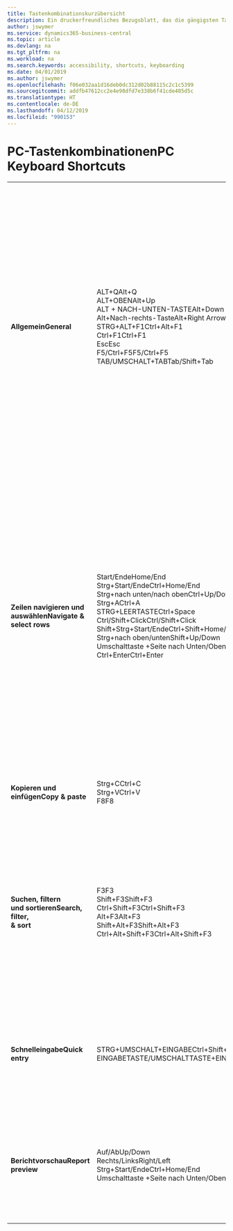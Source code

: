 ```yaml
---
title: Tastenkombinationskurzübersicht
description: Ein druckerfreundliches Bezugsblatt, das die gängigsten Tastenkombinationen enthält.
author: jswymer
ms.service: dynamics365-business-central
ms.topic: article
ms.devlang: na
ms.tgt_pltfrm: na
ms.workload: na
ms.search.keywords: accessibility, shortcuts, keyboarding
ms.date: 04/01/2019
ms.author: jswymer
ms.openlocfilehash: f06e032aa1d16deb0dc312d02b88115c2c1c5399
ms.sourcegitcommit: addfb47612cc2e4e98dfd7e338b6f41cde405d5c
ms.translationtype: HT
ms.contentlocale: de-DE
ms.lasthandoff: 04/12/2019
ms.locfileid: "990153"
---
```

# <a name="pc-keyboard-shortcuts"></a><span data-ttu-id="aa03e-103">PC-Tastenkombinationen</span><span class="sxs-lookup"><span data-stu-id="aa03e-103">PC Keyboard Shortcuts</span></span>

||||  
|----------------|-----------|----------------|
|<span data-ttu-id="aa03e-104">**Allgemein**</span><span class="sxs-lookup"><span data-stu-id="aa03e-104">**General**</span></span>|<span data-ttu-id="aa03e-105">ALT+Q</span><span class="sxs-lookup"><span data-stu-id="aa03e-105">Alt+Q</span></span><br /><span data-ttu-id="aa03e-106">ALT+OBEN</span><span class="sxs-lookup"><span data-stu-id="aa03e-106">Alt+Up</span></span><br /><span data-ttu-id="aa03e-107">ALT + NACH-UNTEN-TASTE</span><span class="sxs-lookup"><span data-stu-id="aa03e-107">Alt+Down Arrow</span></span><br /><span data-ttu-id="aa03e-108">Alt+Nach-rechts-Taste</span><span class="sxs-lookup"><span data-stu-id="aa03e-108">Alt+Right Arrow</span></span><br /><span data-ttu-id="aa03e-109">STRG+ALT+F1</span><span class="sxs-lookup"><span data-stu-id="aa03e-109">Ctrl+Alt+F1</span></span><br /><span data-ttu-id="aa03e-110">Ctrl+F1</span><span class="sxs-lookup"><span data-stu-id="aa03e-110">Ctrl+F1</span></span><br /><span data-ttu-id="aa03e-111">Esc</span><span class="sxs-lookup"><span data-stu-id="aa03e-111">Esc</span></span><br /><span data-ttu-id="aa03e-112">F5/Ctrl+F5</span><span class="sxs-lookup"><span data-stu-id="aa03e-112">F5/Ctrl+F5</span></span><br /><span data-ttu-id="aa03e-113">TAB/UMSCHALT+TAB</span><span class="sxs-lookup"><span data-stu-id="aa03e-113">Tab/Shift+Tab</span></span><br />|<span data-ttu-id="aa03e-114">Öffnen Sie **Mitteilen**</span><span class="sxs-lookup"><span data-stu-id="aa03e-114">Open **Tell me**</span></span><br /><span data-ttu-id="aa03e-115">Öffnen Sie QuickInfo oder Überprüfungsfehler</span><span class="sxs-lookup"><span data-stu-id="aa03e-115">Open tooltip or validation error</span></span><br /><span data-ttu-id="aa03e-116">Dropdown oder Lookup für Anzeige</span><span class="sxs-lookup"><span data-stu-id="aa03e-116">Open a drop-down or look up</span></span><br /><span data-ttu-id="aa03e-117">Transaktionen für berechnete Werte anzeigen</span><span class="sxs-lookup"><span data-stu-id="aa03e-117">See the transactions for calculated value</span></span><br /><span data-ttu-id="aa03e-118">Die Seite prüfen</span><span class="sxs-lookup"><span data-stu-id="aa03e-118">Inspect the page</span></span><br /><span data-ttu-id="aa03e-119">Hilfe für die Seite öffnen</span><span class="sxs-lookup"><span data-stu-id="aa03e-119">Open help for the page</span></span><br /><span data-ttu-id="aa03e-120">Die aktuelle Seite oder den Dropdownpfeil schließen</span><span class="sxs-lookup"><span data-stu-id="aa03e-120">Close the current page or drop-down</span></span><br /><span data-ttu-id="aa03e-121">Die Seite aktualisieren/neu laden.</span><span class="sxs-lookup"><span data-stu-id="aa03e-121">Refresh/reload page</span></span><br /><span data-ttu-id="aa03e-122">Fokus auf das nächste/vorherige Element richten</span><span class="sxs-lookup"><span data-stu-id="aa03e-122">Move focus to the next/previous element</span></span>|
|<span data-ttu-id="aa03e-123">**Zeilen navigieren und<br />auswählen**</span><span class="sxs-lookup"><span data-stu-id="aa03e-123">**Navigate &<br />select rows**</span></span>| <span data-ttu-id="aa03e-124">Start/Ende</span><span class="sxs-lookup"><span data-stu-id="aa03e-124">Home/End</span></span><br /><span data-ttu-id="aa03e-125">Strg+Start/Ende</span><span class="sxs-lookup"><span data-stu-id="aa03e-125">Ctrl+Home/End</span></span> <br /><span data-ttu-id="aa03e-126">Strg+nach unten/nach oben</span><span class="sxs-lookup"><span data-stu-id="aa03e-126">Ctrl+Up/Down</span></span><br /><span data-ttu-id="aa03e-127">Strg+A</span><span class="sxs-lookup"><span data-stu-id="aa03e-127">Ctrl+A</span></span> <br /><span data-ttu-id="aa03e-128">STRG+LEERTASTE</span><span class="sxs-lookup"><span data-stu-id="aa03e-128">Ctrl+Space</span></span><br /><span data-ttu-id="aa03e-129">Ctrl/Shift+Click</span><span class="sxs-lookup"><span data-stu-id="aa03e-129">Ctrl/Shift+Click</span></span><br /><span data-ttu-id="aa03e-130">Shift+Strg+Start/Ende</span><span class="sxs-lookup"><span data-stu-id="aa03e-130">Ctrl+Shift+Home/End</span></span><br /><span data-ttu-id="aa03e-131">Strg+nach oben/unten</span><span class="sxs-lookup"><span data-stu-id="aa03e-131">Shift+Up/Down</span></span><br /><span data-ttu-id="aa03e-132">Umschalttaste +Seite nach Unten/Oben</span><span class="sxs-lookup"><span data-stu-id="aa03e-132">Shift+Page Up/Down</span></span><br /><span data-ttu-id="aa03e-133">Ctrl+Enter</span><span class="sxs-lookup"><span data-stu-id="aa03e-133">Ctrl+Enter</span></span>| <span data-ttu-id="aa03e-134">Zum ersten/letzten Feld gehen.</span><span class="sxs-lookup"><span data-stu-id="aa03e-134">Go to first/last field</span></span><br /><span data-ttu-id="aa03e-135">Zur ersten/letzten Zeile.</span><span class="sxs-lookup"><span data-stu-id="aa03e-135">Go to first/last row</span></span><br /><span data-ttu-id="aa03e-136">Navigieren Sie ohne die Auswahl zu verlieren</span><span class="sxs-lookup"><span data-stu-id="aa03e-136">Navigate without losing selection</span></span><br /><span data-ttu-id="aa03e-137">Alles auswählen</span><span class="sxs-lookup"><span data-stu-id="aa03e-137">Select all</span></span><br /><span data-ttu-id="aa03e-138">Toggle-Zeilen-Auswahl</span><span class="sxs-lookup"><span data-stu-id="aa03e-138">Toggle row selection</span></span><br /> <span data-ttu-id="aa03e-139">Fügen Sie die Zeile/Zeilen der Angaben hinzu</span><span class="sxs-lookup"><span data-stu-id="aa03e-139">Add the row/rows to the selection</span></span><br /><span data-ttu-id="aa03e-140">Erweitern Sie zuerst die Auswahl zur ersten/letzten Zeile</span><span class="sxs-lookup"><span data-stu-id="aa03e-140">Extend selection to first/last row</span></span><br /><span data-ttu-id="aa03e-141">Fügen Sie Zeilen über/unter der Auswahl hinzu</span><span class="sxs-lookup"><span data-stu-id="aa03e-141">Add row above/below to selection</span></span><br /><span data-ttu-id="aa03e-142">Sichtbare Zeilen darüber/darunter auswählen</span><span class="sxs-lookup"><span data-stu-id="aa03e-142">Select visible rows above/below</span></span> <br /><span data-ttu-id="aa03e-143">Fokussieren Sie auf die Liste</span><span class="sxs-lookup"><span data-stu-id="aa03e-143">Focus out of the list</span></span>|
|<span data-ttu-id="aa03e-144">**Kopieren und einfügen**</span><span class="sxs-lookup"><span data-stu-id="aa03e-144">**Copy & paste**</span></span>|<span data-ttu-id="aa03e-145">Strg+C</span><span class="sxs-lookup"><span data-stu-id="aa03e-145">Ctrl+C</span></span><br /><span data-ttu-id="aa03e-146">Strg+V</span><span class="sxs-lookup"><span data-stu-id="aa03e-146">Ctrl+V</span></span><br /><span data-ttu-id="aa03e-147">F8</span><span class="sxs-lookup"><span data-stu-id="aa03e-147">F8</span></span>|<span data-ttu-id="aa03e-148">Zeilen kopieren</span><span class="sxs-lookup"><span data-stu-id="aa03e-148">Copy rows</span></span><br /><span data-ttu-id="aa03e-149">Zeilen einfügen</span><span class="sxs-lookup"><span data-stu-id="aa03e-149">Paste rows</span></span><br /><span data-ttu-id="aa03e-150">Kopiere Feld in aktuellen Zeile</span><span class="sxs-lookup"><span data-stu-id="aa03e-150">Copy field above into current row</span></span>|
|<span data-ttu-id="aa03e-151">**Suchen, filtern <br />und sortieren**</span><span class="sxs-lookup"><span data-stu-id="aa03e-151">**Search, filter, <br />& sort**</span></span>|<span data-ttu-id="aa03e-152">F3</span><span class="sxs-lookup"><span data-stu-id="aa03e-152">F3</span></span><br /><span data-ttu-id="aa03e-153">Shift+F3</span><span class="sxs-lookup"><span data-stu-id="aa03e-153">Shift+F3</span></span><br /><span data-ttu-id="aa03e-154">Ctrl+Shift+F3</span><span class="sxs-lookup"><span data-stu-id="aa03e-154">Ctrl+Shift+F3</span></span><br /><span data-ttu-id="aa03e-155">Alt+F3</span><span class="sxs-lookup"><span data-stu-id="aa03e-155">Alt+F3</span></span><br /><span data-ttu-id="aa03e-156">Shift+Alt+F3</span><span class="sxs-lookup"><span data-stu-id="aa03e-156">Shift+Alt+F3</span></span><br /><span data-ttu-id="aa03e-157">Ctrl+Alt+Shift+F3</span><span class="sxs-lookup"><span data-stu-id="aa03e-157">Ctrl+Alt+Shift+F3</span></span>|<span data-ttu-id="aa03e-158">Toggle-Suche</span><span class="sxs-lookup"><span data-stu-id="aa03e-158">Toggle search</span></span><br /><span data-ttu-id="aa03e-159">Wechselt zwischen Filterbereich; Fokus auf Feldfilter</span><span class="sxs-lookup"><span data-stu-id="aa03e-159">Toggle filter pane; focus on field filters</span></span><br /><span data-ttu-id="aa03e-160">Wechselt zwischen Filterbereich; Fokus auf Feldfilter</span><span class="sxs-lookup"><span data-stu-id="aa03e-160">Toggle filter pane; focus on totals filters</span></span><br /><span data-ttu-id="aa03e-161">Filtern Sie ausgewählte Zellwerte</span><span class="sxs-lookup"><span data-stu-id="aa03e-161">Filter on selected cell value</span></span><br /><span data-ttu-id="aa03e-162">Filter auf ausgewählten Felder hinzufügen</span><span class="sxs-lookup"><span data-stu-id="aa03e-162">Add filter on selected field</span></span><br /><span data-ttu-id="aa03e-163">Filter zurücksetzen</span><span class="sxs-lookup"><span data-stu-id="aa03e-163">Reset filters</span></span>|
|<span data-ttu-id="aa03e-164">**Schnelleingabe**</span><span class="sxs-lookup"><span data-stu-id="aa03e-164">**Quick entry**</span></span>|<span data-ttu-id="aa03e-165">STRG+UMSCHALT+EINGABE</span><span class="sxs-lookup"><span data-stu-id="aa03e-165">Ctrl+Shift+Enter</span></span><br /><span data-ttu-id="aa03e-166">EINGABETASTE/UMSCHALTTASTE+EINGABETASTE</span><span class="sxs-lookup"><span data-stu-id="aa03e-166">Enter/Shift+Enter</span></span>|<span data-ttu-id="aa03e-167">Zum nächsten Schnelleingabefeld außerhalb einer Liste navigieren</span><span class="sxs-lookup"><span data-stu-id="aa03e-167">Go to next Quick Entry field outside a list</span></span><br /><span data-ttu-id="aa03e-168">Zum nächsten/vorherigen Schnelleingabefeld navigieren</span><span class="sxs-lookup"><span data-stu-id="aa03e-168">Go to next/previous Quick Entry field</span></span>|
|<span data-ttu-id="aa03e-169">**Berichtvorschau**</span><span class="sxs-lookup"><span data-stu-id="aa03e-169">**Report preview**</span></span>|<span data-ttu-id="aa03e-170">Auf/Ab</span><span class="sxs-lookup"><span data-stu-id="aa03e-170">Up/Down</span></span><br /><span data-ttu-id="aa03e-171">Rechts/Links</span><span class="sxs-lookup"><span data-stu-id="aa03e-171">Right/Left</span></span><br /><span data-ttu-id="aa03e-172">Strg+Start/Ende</span><span class="sxs-lookup"><span data-stu-id="aa03e-172">Ctrl+Home/End</span></span><br /><span data-ttu-id="aa03e-173">Umschalttaste +Seite nach Unten/Oben</span><span class="sxs-lookup"><span data-stu-id="aa03e-173">Page Up/Down</span></span>|<span data-ttu-id="aa03e-174">Führen Sie einen Bildlauf zum Ende der Seite durch</span><span class="sxs-lookup"><span data-stu-id="aa03e-174">Scroll up and down the page</span></span><br /><span data-ttu-id="aa03e-175">Blättern Sie nach rechts/links</span><span class="sxs-lookup"><span data-stu-id="aa03e-175">Scroll to the right/left</span></span> <br /><span data-ttu-id="aa03e-176">Zur ersten/letzten Seite.</span><span class="sxs-lookup"><span data-stu-id="aa03e-176">Go to the first/last page</span></span><br /><span data-ttu-id="aa03e-177">Zur vorherigen/nächsten Seite.</span><span class="sxs-lookup"><span data-stu-id="aa03e-177">Go to the previous/next page</span></span>|
